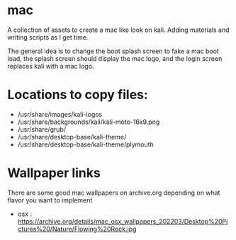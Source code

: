 # mac
A collection of assets to create a mac like look on kali.  Adding materials and writing scripts as I get time.  

The general idea is to change the boot splash screen to fake a mac boot load, the splash screen should display the mac logo, and the login screen replaces kali with a mac logo.

# Locations to copy files:

- /usr/share/images/kali-logos
- /usr/share/backgrounds/kali/kali-moto-16x9.png
- /usr/share/grub/
- /usr/share/desktop-base/kali-theme/
- /usr/share/desktop-base/kali-theme/plymouth


# Wallpaper links
There are some good mac wallpapers on archive.org depending on what flavor you want to implement

- osx : https://archive.org/details/mac_osx_wallpapers_202203/Desktop%20Pictures%20/Nature/Flowing%20Rock.jpg

